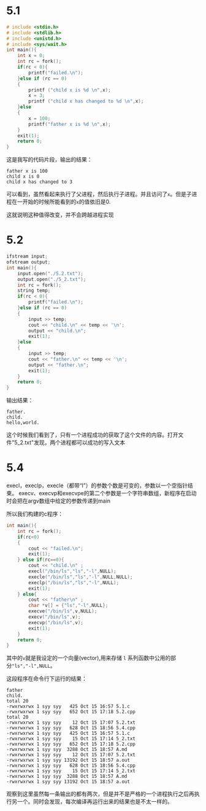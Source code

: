 # 5.1
~~~ c++
# include <stdio.h>
# include <stdlib.h>
# include <unistd.h>
# include <sys/wait.h>
int main(){
    int x = 0;
    int rc = fork();
    if(rc < 0){
        printf("failed.\n");
    }else if (rc == 0)
    {
        printf ("child x is %d \n",x);
        x = 3;
        printf ("child x has changed to %d \n",x);
    }else
    {
        x = 100;
        printf("father x is %d \n",x);
    }
    exit(1);
    return 0;
}
~~~
这是我写的代码片段，输出的结果：
~~~
father x is 100 
child x is 0
child x has changed to 3
~~~

可以看到，虽然看起来执行了父进程，然后执行子进程。并且访问了`x`。但是子进程在一开始的时候所能看到的`x`的值依旧是0.

这就说明这种值得改变，并不会跨越进程实现
# 5.2
~~~c++
ifstream input;
ofstream output;
int main(){
    input.open("./5.2.txt");
    output.open("./5_2.txt");
    int rc = fork();
    string temp;
    if(rc < 0){
        printf("failed.\n");
    }else if (rc == 0)
    {
        input >> temp;
        cout << "child.\n" << temp << '\n';
        output << "child.\n";
        exit(1);
    }else
    {
        input >> temp;
        cout << "father.\n" << temp << '\n';
        output << "father.\n";
        exit(1);
    }
    return 0;
}
~~~
输出结果：
~~~
father.
child.
hello,world.

~~~
这个时候我们看到了，只有一个进程成功的获取了这个文件的内容。打开文件"5_2.txt"发现，两个进程都可以成功的写入文本
# 5.4

execl，execlp，execle（都带“l”）的参数个数是可变的，参数以一个空指针结束。
execv、execvp和execvpe的第二个参数是一个字符串数组，新程序在启动时会把在argv数组中给定的参数传递到main

所以我们构建的c程序：
~~~c++
int main(){
    int rc = fork();
    if(rc<0)
    {
        cout << "failed.\n";
        exit(1);
    } else if(rc==0){
        cout << "child.\n" ;
        execl("/bin/ls","ls","-l",NULL);
        execle("/bin/ls","ls","-l",NULL,NULL);
        execlp("/bin/ls","ls","-l",NULL);
        exit(1);
    } else{
        cout << "father\n" ;
        char *v[] = {"ls","-l",NULL};
        execve("/bin/ls",v,NULL);
        execv("/bin/ls",v);
        execvp("/bin/ls",v);
        exit(1);
    }
    return 0;
}
~~~

其中的`v`就是我设定的一个向量(vector),用来存储 `l` 系列函数中公用的部分`"ls","-l",NULL`。

这段程序在命令行下运行的结果：
~~~
father
child.
total 20
-rwxrwxrwx 1 syy syy   425 Oct 15 16:57 5.1.c
-rwxrwxrwx 1 syy syy   652 Oct 15 17:18 5.2.cpp
total 20
-rwxrwxrwx 1 syy syy    12 Oct 15 17:07 5.2.txt
-rwxrwxrwx 1 syy syy   628 Oct 15 18:56 5.4.cpp
-rwxrwxrwx 1 syy syy   425 Oct 15 16:57 5.1.c
-rwxrwxrwx 1 syy syy    15 Oct 15 17:14 5_2.txt
-rwxrwxrwx 1 syy syy   652 Oct 15 17:18 5.2.cpp
-rwxrwxrwx 1 syy syy  3288 Oct 15 18:57 A.md
-rwxrwxrwx 1 syy syy    12 Oct 15 17:07 5.2.txt
-rwxrwxrwx 1 syy syy 13192 Oct 15 18:57 a.out
-rwxrwxrwx 1 syy syy   628 Oct 15 18:56 5.4.cpp
-rwxrwxrwx 1 syy syy    15 Oct 15 17:14 5_2.txt
-rwxrwxrwx 1 syy syy  3288 Oct 15 18:57 A.md
-rwxrwxrwx 1 syy syy 13192 Oct 15 18:57 a.out
~~~

观察到这里虽然每一条输出的都有两次，但是并不是严格的一个进程执行之后再执行另一个。同时会发现，每次编译再运行出来的结果也是不太一样的。